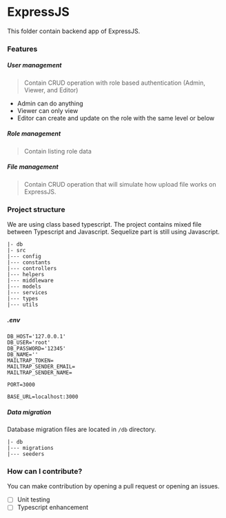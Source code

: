 # ExpressJS

This folder contain backend app of ExpressJS.

### Features

##### User management
> Contain CRUD operation with role based authentication (Admin, Viewer, and Editor)

- Admin can do anything
- Viewer can only view
- Editor can create and update on the role with the same level or below

##### Role management
> Contain listing role data

##### File management
> Contain CRUD operation that will simulate how upload file works on ExpressJS.


### Project structure

We are using class based typescript. The project contains mixed file between Typescript and Javascript. Sequelize part is still using Javascript.

```
|- db
|- src
|--- config
|--- constants
|--- controllers
|--- helpers
|--- middleware
|--- models
|--- services
|--- types
|--- utils
```

##### .env
```
DB_HOST='127.0.0.1'
DB_USER='root'
DB_PASSWORD='12345'
DB_NAME=''
MAILTRAP_TOKEN=
MAILTRAP_SENDER_EMAIL=
MAILTRAP_SENDER_NAME=

PORT=3000

BASE_URL=localhost:3000

```

##### Data migration
Database migration files are located in `/db` directory.

```
|- db
|--- migrations
|--- seeders
```


### How can I contribute?
You can make contribution by opening a pull request or opening an issues.

- [ ] Unit testing
- [ ] Typescript enhancement
